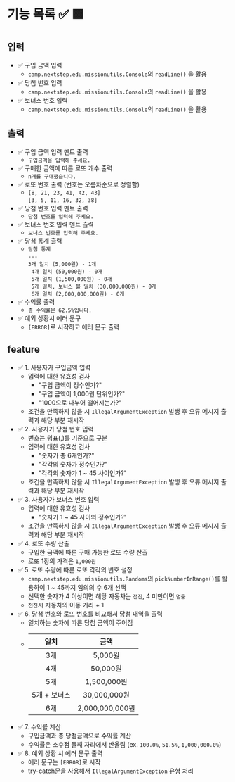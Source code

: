 # 기능 목록 ✅ 🟩

## 입력

- ✅ 구입 금액 입력
    - `camp.nextstep.edu.missionutils.Console`의 `readLine()` 을 활용
- ✅ 당첨 번호 입력
    - `camp.nextstep.edu.missionutils.Console`의 `readLine()` 을 활용
- ✅ 보너스 번호 입력
    - `camp.nextstep.edu.missionutils.Console`의 `readLine()` 을 활용

## 출력

- ✅ 구입 금액 입력 멘트 출력
    - `구입금액을 입력해 주세요.`
- ✅ 구매한 금액에 따른 로또 개수 출력
    - `n개를 구매했습니다.`
- ✅ 로또 번호 출력 (번호는 오름차순으로 정렬함)
    - `[8, 21, 23, 41, 42, 43]`<br>`[3, 5, 11, 16, 32, 38] `
- ✅ 당첨 번호 입력 멘트 출력
    - `당첨 번호를 입력해 주세요.`
- ✅ 보너스 번호 입력 멘트 출력
    - `보너스 번호를 입력해 주세요.`
- ✅ 당첨 통계 출력
    - `당첨 통계`<br>`---`<br>
      `3개 일치 (5,000원) - 1개`<br>`
      4개 일치 (50,000원) - 0개`<br>`
      5개 일치 (1,500,000원) - 0개`<br>`
      5개 일치, 보너스 볼 일치 (30,000,000원) - 0개`<br>`
      6개 일치 (2,000,000,000원) - 0개`
- ✅ 수익률 출력
    - `총 수익률은 62.5%입니다.`
- ✅ 예외 상황시 에러 문구
    - `[ERROR]`로 시작하고 에러 문구 출력

## feature

- ✅ 1. 사용자가 구입금액 입력
    - 입력에 대한 유효성 검사
        - "구입 금액이 정수인가?"
        - "구입 금액이 1,000원 단위인가?"
        - "1000으로 나누어 떨어지는가?"
    - 조건을 만족하지 않을 시 `IllegalArgumentException` 발생 후 오류 메시지 출력과 해당 부분 재시작
- ✅ 2. 사용자가 당첨 번호 입력
    - 번호는 쉼표(,)를 기준으로 구분
    - 입력에 대한 유효성 검사
        - "숫자가 총 6개인가?"
        - "각각의 숫자가 정수인가?"
        - "각각의 숫자가 1 ~ 45 사이인가?"
    - 조건을 만족하지 않을 시 `IllegalArgumentException` 발생 후 오류 메시지 출력과 해당 부분 재시작
- ✅ 3. 사용자가 보너스 번호 입력
    - 입력에 대한 유효성 검사
        - "숫자가 1 ~ 45 사이의 정수인가?"
    - 조건을 만족하지 않을 시 `IllegalArgumentException` 발생 후 오류 메시지 출력과 해당 부분 재시작
- ✅ 4. 로또 수량 산출
    - 구입한 금액에 따른 구매 가능한 로또 수량 산출
    - 로또 1장의 가격은 `1,000원`
- ✅ 5. 로또 수량에 따른 로또 각각의 번호 설정
    - `camp.nextstep.edu.missionutils.Randoms`의 `pickNumberInRange()`를 활용하여 1 ~ 45까지 임의의 수 6개 선택
    - 선택한 숫자가 4 이상이면 해당 자동차는 `전진`, 4 미만이면 `멈춤`
    - `전진`시 자동차의 이동 거리 + 1
- ✅ 6. 당첨 번호와 로또 번호를 비교해서 당첨 내역을 출력
    - 일치하는 숫자에 따른 당첨 금액이 주어짐 
    - |    일치    |         금액          |
      |:--------:|:-------------------:|
      |    3개    |       5,000원        |
      |    4개    |       50,000원       |
      |    5개    |     1,500,000원      |
      | 5개 + 보너스 |     30,000,000원     |
      |    6개    |   2,000,000,000원    |
- ✅ 7. 수익률 계산
    - 구입금액과 총 당첨금액으로 수익률 계산
    - 수익률은 소수점 둘째 자리에서 반올림 (ex. `100.0%`, `51.5%`, `1,000,000.0%`)
- ✅ 8. 예외 상황 시 에러 문구 출력
    - 에러 문구는 `[ERROR]`로 시작
    - try-catch문을 사용해서 `IllegalArgumentException` 유형 처리